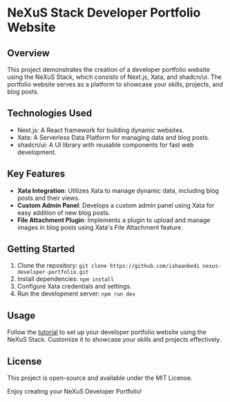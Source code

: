 # NeXuS Stack Developer Portfolio Website

## Overview

This project demonstrates the creation of a developer portfolio website using the NeXuS Stack, which consists of Next.js, Xata, and shadcn/ui. The portfolio website serves as a platform to showcase your skills, projects, and blog posts.

## Technologies Used

- Next.js: A React framework for building dynamic websites.
- Xata: A Serverless Data Platform for managing data and blog posts.
- shadcn/ui: A UI library with reusable components for fast web development.

## Key Features

- **Xata Integration**: Utilizes Xata to manage dynamic data, including blog posts and their views.
- **Custom Admin Panel**: Develops a custom admin panel using Xata for easy addition of new blog posts.
- **File Attachment Plugin**: Implements a plugin to upload and manage images in blog posts using Xata's File Attachment feature.

## Getting Started

1. Clone the repository: `git clone https://github.com/ishaanbedi nexus-developer-portfolio.git`
2. Install dependencies: `npm install`
3. Configure Xata credentials and settings.
4. Run the development server: `npm run dev`

## Usage

Follow the [tutorial](https://ishaanbedi.in/blog/nexus-developer-portfolio) to set up your developer portfolio website using the NeXuS Stack. Customize it to showcase your skills and projects effectively.

## License

This project is open-source and available under the MIT License.

Enjoy creating your NeXuS Developer Portfolio!
